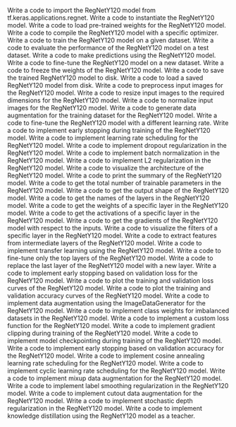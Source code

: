 Write a code to import the RegNetY120 model from tf.keras.applications.regnet.
Write a code to instantiate the RegNetY120 model.
Write a code to load pre-trained weights for the RegNetY120 model.
Write a code to compile the RegNetY120 model with a specific optimizer.
Write a code to train the RegNetY120 model on a given dataset.
Write a code to evaluate the performance of the RegNetY120 model on a test dataset.
Write a code to make predictions using the RegNetY120 model.
Write a code to fine-tune the RegNetY120 model on a new dataset.
Write a code to freeze the weights of the RegNetY120 model.
Write a code to save the trained RegNetY120 model to disk.
Write a code to load a saved RegNetY120 model from disk.
Write a code to preprocess input images for the RegNetY120 model.
Write a code to resize input images to the required dimensions for the RegNetY120 model.
Write a code to normalize input images for the RegNetY120 model.
Write a code to generate data augmentation for the training dataset for the RegNetY120 model.
Write a code to fine-tune the RegNetY120 model with a different learning rate.
Write a code to implement early stopping during training of the RegNetY120 model.
Write a code to implement learning rate scheduling for the RegNetY120 model.
Write a code to implement dropout regularization in the RegNetY120 model.
Write a code to implement batch normalization in the RegNetY120 model.
Write a code to implement L2 regularization in the RegNetY120 model.
Write a code to visualize the architecture of the RegNetY120 model.
Write a code to print the summary of the RegNetY120 model.
Write a code to get the total number of trainable parameters in the RegNetY120 model.
Write a code to get the output shape of the RegNetY120 model.
Write a code to get the names of the layers in the RegNetY120 model.
Write a code to get the weights of a specific layer in the RegNetY120 model.
Write a code to get the activations of a specific layer in the RegNetY120 model.
Write a code to get the gradients of the RegNetY120 model with respect to the inputs.
Write a code to visualize the filters of a specific layer in the RegNetY120 model.
Write a code to extract features from intermediate layers of the RegNetY120 model.
Write a code to implement transfer learning using the RegNetY120 model.
Write a code to fine-tune only the top layers of the RegNetY120 model.
Write a code to replace the last layer of the RegNetY120 model with a new layer.
Write a code to implement early stopping based on validation loss for the RegNetY120 model.
Write a code to plot the training and validation loss curves of the RegNetY120 model.
Write a code to plot the training and validation accuracy curves of the RegNetY120 model.
Write a code to implement data augmentation using the ImageDataGenerator for the RegNetY120 model.
Write a code to implement class weights for imbalanced datasets in the RegNetY120 model.
Write a code to implement a custom loss function for the RegNetY120 model.
Write a code to implement gradient clipping during training of the RegNetY120 model.
Write a code to implement model checkpointing during training of the RegNetY120 model.
Write a code to implement early stopping based on validation accuracy for the RegNetY120 model.
Write a code to implement cosine annealing learning rate scheduling for the RegNetY120 model.
Write a code to implement cyclic learning rate scheduling for the RegNetY120 model.
Write a code to implement mixup data augmentation for the RegNetY120 model.
Write a code to implement label smoothing regularization in the RegNetY120 model.
Write a code to implement cutout data augmentation for the RegNetY120 model.
Write a code to implement stochastic depth regularization in the RegNetY120 model.
Write a code to implement knowledge distillation using the RegNetY120 model as a teacher.